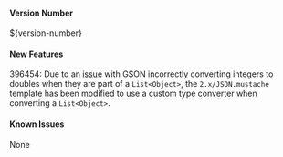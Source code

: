 #### Version Number
${version-number}

#### New Features
396454: Due to an [issue](https://stackoverflow.com/a/46850645/12177456) with GSON incorrectly converting integers to doubles when they are part of a `List<Object>`, the `2.x/JSON.mustache` template has been modified to use a custom type converter when converting a `List<Object>`.

#### Known Issues
None
